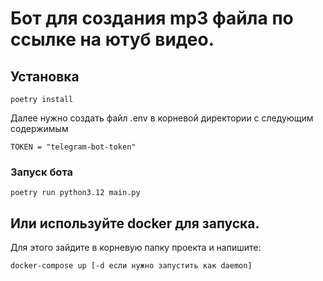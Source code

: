 # Бот для создания mp3 файла по ссылке на ютуб видео.

## Установка
```
poetry install 
```
Далее нужно создать файл .env в корневой директории с следующим содержимым
```
TOKEN = "telegram-bot-token"
```

### Запуск бота
```
poetry run python3.12 main.py
```

## Или используйте docker для запуска. 
Для этого зайдите в корневую папку проекта и напишите:

```
docker-compose up [-d если нужно запустить как daemon]
```
